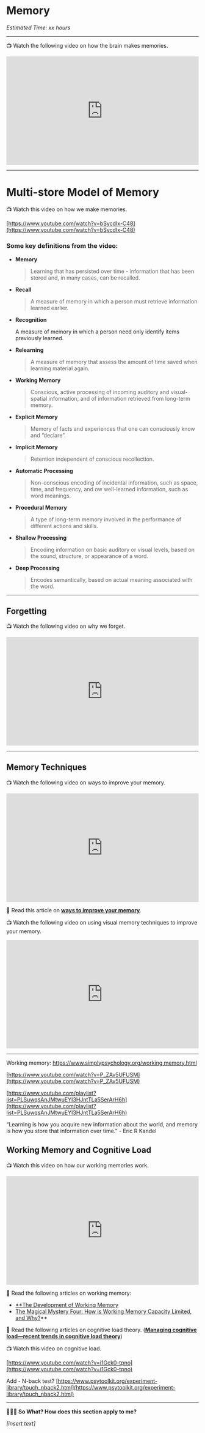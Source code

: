 # Memory

*Estimated Time: xx hours*

---

<aside>


📺 Watch the following video on how the brain makes memories.

</aside>

<div style="position: relative; padding-bottom: 56.25%; height: 0;"><iframe src="https://www.youtube.com/embed/UEl3rUdsWXQ" title="YouTube video player" frameborder="0" allow="accelerometer; autoplay; clipboard-write; encrypted-media; gyroscope; picture-in-picture" allowfullscreen style="position: absolute; top: 0; left: 0; width: 100%; height: 100%;"></iframe></div>

---

# Multi-store Model of Memory

<aside>


📺 Watch this video on how we make memories.

</aside>

[https://www.youtube.com/watch?v=bSycdIx-C48](https://www.youtube.com/watch?v=bSycdIx-C48)

### Some key definitions from the video:

- **Memory**
    
    > Learning that has persisted over time - information that has been stored and, in many cases, can be recalled.
    > 
- **Recall**
    
    > A measure of memory in which a person must retrieve information learned earlier.
    > 
- **Recognition**
    
    A measure of memory in which a person need only identify items previously learned.
    
- **Relearning**
    
    > A measure of memory that assess the amount of time saved when learning material again.
    > 
- **Working Memory**
    
    > Conscious, active processing of incoming auditory and visual-spatial information, and of information retrieved from long-term memory.
    > 
- **Explicit Memory**
    
    > Memory of facts and experiences that one can consciously know and “declare”.
    > 
- **Implicit Memory**
    
    > Retention independent of conscious recollection.
    > 
- **Automatic Processing**
    
    > Non-conscious encoding of incidental information, such as space, time, and frequency, and ow well-learned information, such as word meanings.
    > 
- **Procedural Memory**
    
    > A type of long-term memory involved in the performance of different actions and skills.
    > 
- **Shallow Processing**
    
    > Encoding information on basic auditory or visual levels, based on the sound, structure, or appearance of a word.
    > 
- **Deep Processing**
    
    > Encodes semantically, based on actual meaning associated with the word.
    > 

---

## Forgetting

<aside>


📺 Watch the following video on why we forget.

</aside>

<div style="position: relative; padding-bottom: 56.25%; height: 0;"><iframe src="https://www.youtube.com/embed/TqFtWwQCzFI" title="YouTube video player" frameborder="0" allow="accelerometer; autoplay; clipboard-write; encrypted-media; gyroscope; picture-in-picture" allowfullscreen style="position: absolute; top: 0; left: 0; width: 100%; height: 100%;"></iframe></div>

---

## Memory Techniques

<aside>


📺 Watch the following video on ways to improve your memory.

</aside>

<div style="position: relative; padding-bottom: 56.25%; height: 0;"><iframe src="https://www.youtube.com/embed/SCsztDMGP7o" title="YouTube video player" frameborder="0" allow="accelerometer; autoplay; clipboard-write; encrypted-media; gyroscope; picture-in-picture" allowfullscreen style="position: absolute; top: 0; left: 0; width: 100%; height: 100%;"></iframe></div>

<aside>


📖 Read this article on [**ways to improve your memory**](https://www.verywellmind.com/great-ways-to-improve-your-memory-2795356).

</aside>

<aside>


📺 Watch the following video on using visual memory techniques to improve your memory.

</aside>

<div style="position: relative; padding-bottom: 56.25%; height: 0;"><iframe src="https://www.youtube.com/embed/IxsOv1j20NE" title="YouTube video player" frameborder="0" allow="accelerometer; autoplay; clipboard-write; encrypted-media; gyroscope; picture-in-picture" allowfullscreen style="position: absolute; top: 0; left: 0; width: 100%; height: 100%;"></iframe></div>

---

Working memory: [https://www.simplypsychology.org/working memory.html](https://www.simplypsychology.org/working%20memory.html)

[https://www.youtube.com/watch?v=P_ZAv5UFUSM](https://www.youtube.com/watch?v=P_ZAv5UFUSM)

[https://www.youtube.com/playlist?list=PLSuwqsAnJMtwuEYI3HJntTLa5SerArH6h](https://www.youtube.com/playlist?list=PLSuwqsAnJMtwuEYI3HJntTLa5SerArH6h)

“Learning is how you acquire new information about the world, and memory is how you store that information over time.” - Eric R Kandel

## Working Memory and Cognitive Load

<aside>


📺 Watch this video on how our working memories work.

</aside>

<div style="position: relative; padding-bottom: 56.25%; height: 0;"><iframe src="https://www.youtube.com/embed/UWKvpFZJwcE" title="YouTube video player" frameborder="0" allow="accelerometer; autoplay; clipboard-write; encrypted-media; gyroscope; picture-in-picture" allowfullscreen style="position: absolute; top: 0; left: 0; width: 100%; height: 100%;"></iframe></div>

<aside>


📖 Read the following articles on working memory:
- [**The Development of Working Memory](https://journals.sagepub.com/doi/pdf/10.1177/0963721420959835)
- [The Magical Mystery Four: How is Working Memory Capacity Limited, and Why?](https://www.ncbi.nlm.nih.gov/pmc/articles/PMC2864034/pdf/nihms167613.pdf)**

</aside>

<aside>


📖 Read the following articles on cognitive load theory. ([**Managing cognitive load—recent trends in cognitive load theory**](https://citeseerx.ist.psu.edu/viewdoc/download?doi=10.1.1.462.9511&rep=rep1&type=pdf))

</aside>

<aside>


📺 Watch this video on cognitive load.

</aside>

[https://www.youtube.com/watch?v=i1Gck0-tpno](https://www.youtube.com/watch?v=i1Gck0-tpno)

Add - N-back test? [https://www.psytoolkit.org/experiment-library/touch_nback2.html](https://www.psytoolkit.org/experiment-library/touch_nback2.html)

---

<aside>


🤷🏿‍♀️ **So What? How does this section apply to me?**

*[insert text]*

</aside>